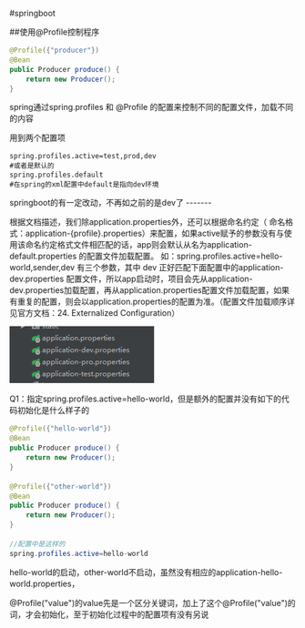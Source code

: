 #springboot



##使用@Profile控制程序

```java
@Profile({"producer"})
@Bean
public Producer produce() {
    return new Producer();
}
```



spring通过spring.profiles 和 @Profile 的配置来控制不同的配置文件，加载不同的内容

 用到两个配置项

```properties
spring.profiles.active=test,prod,dev
#或者是默认的
spring.profiles.default
#在spring的xml配置中default是指向dev环境
```



springboot的有一定改动，不再如之前的是dev了 -------

根据文档描述，我们除application.properties外，还可以根据命名约定（
命名格式：application-{profile}.properties）来配置，如果active赋予的参数没有与使用该命名约定格式文件相匹配的话，app则会默认从名为application-default.properties 的配置文件加载配置。
如：spring.profiles.active=hello-world,sender,dev 有三个参数，其中 dev 正好匹配下面配置中的application-dev.properties 配置文件，所以app启动时，项目会先从application-dev.properties加载配置，再从application.properties配置文件加载配置，如果有重复的配置，则会以application.properties的配置为准。（配置文件加载顺序详见官方文档：24. Externalized Configuration）

 ![ springboot外部配置](springboot.assets/20171115141300350.png) 



Q1：指定spring.profiles.active=hello-world，但是额外的配置并没有如下的代码初始化是什么样子的

```java
@Profile({"hello-world"})
@Bean
public Producer produce() {
    return new Producer();
}

@Profile({"other-world"})
@Bean
public Producer produce() {
    return new Producer();
}

//配置中是这样的
spring.profiles.active=hello-world
```



hello-world的启动，other-world不启动，虽然没有相应的application-hello-world.properties，

@Profile("value")的value先是一个区分关键词，加上了这个@Profile("value")的词，才会初始化，至于初始化过程中的配置项有没有另说